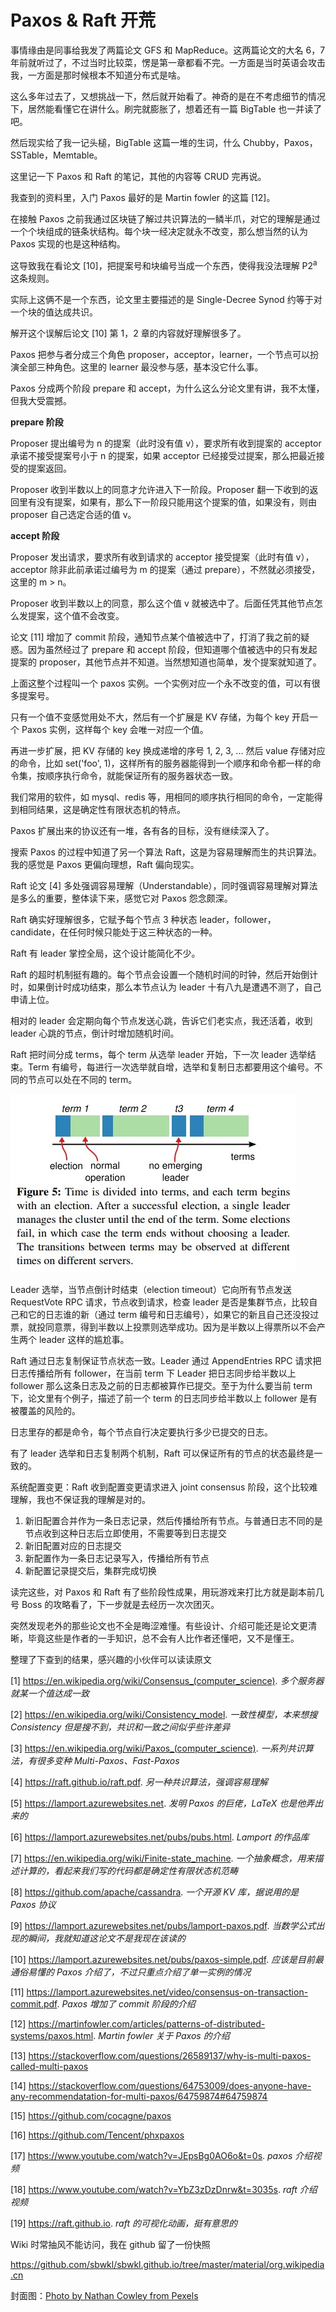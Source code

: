 # Paxos & Raft 开荒

事情缘由是同事给我发了两篇论文 GFS 和 MapReduce。这两篇论文的大名 6，7 年前就听过了，不过当时比较菜，愣是第一章都看不完。一方面是当时英语会攻击我，一方面是那时候根本不知道分布式是啥。

这么多年过去了，又想挑战一下，然后就开始看了。神奇的是在不考虑细节的情况下，居然能看懂它在讲什么。刷完就膨胀了，想着还有一篇 BigTable 也一并读了吧。

然后现实给了我一记头槌，BigTable 这篇一堆的生词，什么 Chubby，Paxos，SSTable，Memtable。

这里记一下 Paxos 和 Raft 的笔记，其他的内容等 CRUD 完再说。

我查到的资料里，入门 Paxos 最好的是 Martin fowler 的这篇 [12]。

在接触 Paxos 之前我通过区块链了解过共识算法的一鳞半爪，对它的理解是通过一个个块组成的链条状结构。每个块一经决定就永不改变，那么想当然的认为 Paxos 实现的也是这种结构。

这导致我在看论文 [10]，把提案号和块编号当成一个东西，使得我没法理解 P2<sup>a</sup> 这条规则。

实际上这俩不是一个东西，论文里主要描述的是 Single-Decree Synod 约等于对一个块的值达成共识。

解开这个误解后论文 [10] 第 1，2 章的内容就好理解很多了。

Paxos 把参与者分成三个角色 proposer，acceptor，learner，一个节点可以扮演全部三种角色。这里的 learner 最没参与感，基本没它什么事。

Paxos 分成两个阶段 prepare 和 accept，为什么这么分论文里有讲，我不太懂，但我大受震撼。

**prepare 阶段**

Proposer 提出编号为 n 的提案（此时没有值 v），要求所有收到提案的 acceptor 承诺不接受提案号小于 n 的提案，如果 acceptor 已经接受过提案，那么把最近接受的提案返回。

Proposer 收到半数以上的同意才允许进入下一阶段。Proposer 翻一下收到的返回里有没有提案，如果有，那么下一阶段只能用这个提案的值，如果没有，则由 proposer 自己选定合适的值 v。

**accept 阶段**

Proposer 发出请求，要求所有收到请求的 acceptor 接受提案（此时有值 v），acceptor 除非此前承诺过编号为 m 的提案（通过 prepare），不然就必须接受，这里的 m > n。

Proposer 收到半数以上的同意，那么这个值 v 就被选中了。后面任凭其他节点怎么发提案，这个值不会改变。

论文 [11] 增加了 commit 阶段，通知节点某个值被选中了，打消了我之前的疑惑。因为虽然经过了 prepare 和 accept 阶段，但知道哪个值被选中的只有发起提案的 proposer，其他节点并不知道。当然想知道也简单，发个提案就知道了。

上面这整个过程叫一个 paxos 实例。一个实例对应一个永不改变的值，可以有很多提案号。

只有一个值不变感觉用处不大，然后有一个扩展是 KV 存储，为每个 key 开启一个 Paxos 实例，这样每个 key 会唯一对应一个值。

再进一步扩展，把 KV 存储的 key 换成递增的序号 1, 2, 3, ... 然后 value 存储对应的命令，比如 set('foo', 1)，这样所有的服务器能得到一个顺序和命令都一样的命令集，按顺序执行命令，就能保证所有的服务器状态一致。

我们常用的软件，如 mysql、redis 等，用相同的顺序执行相同的命令，一定能得到相同结果，这是确定性有限状态机的特点。

Paxos 扩展出来的协议还有一堆，各有各的目标，没有继续深入了。

搜索 Paxos 的过程中知道了另一个算法 Raft，这是为容易理解而生的共识算法。我的感觉是 Paxos 更偏向理想，Raft 偏向现实。

Raft 论文 [4] 多处强调容易理解（Understandable），同时强调容易理解对算法是多么的重要，整体读下来，感觉它对 Paxos 怨念颇深。

Raft 确实好理解很多，它赋予每个节点 3 种状态 leader，follower，candidate，在任何时候只能处于这三种状态的一种。

Raft 有 leader 掌控全局，这个设计能简化不少。

Raft 的超时机制挺有趣的。每个节点会设置一个随机时间的时钟，然后开始倒计时，如果倒计时成功结束，那么本节点认为 leader 十有八九是遭遇不测了，自己申请上位。

相对的 leader 会定期向每个节点发送心跳，告诉它们老实点，我还活着，收到 leader 心跳的节点，倒计时增加随机时间。

Raft 把时间分成 terms，每个 term 从选举 leader 开始，下一次 leader 选举结束。Term 有编号，每进行一次选举就自增，选举和复制日志都要用这个编号。不同的节点可以处在不同的 term。

![](./terms-1.jpg)

Leader 选举，当节点倒计时结束（election timeout）它向所有节点发送 RequestVote RPC 请求，节点收到请求，检查 leader 是否是集群节点，比较自己和它的日志谁的新（通过 term 编号和日志编号），如果它的新且自己还没投过票，就投同意票，得到半数以上投票则选举成功。因为是半数以上得票所以不会产生两个 leader 这样的尴尬事。

Raft 通过日志复制保证节点状态一致。Leader 通过 AppendEntries RPC 请求把日志传播给所有 follower，在当前 term 下 Leader 把日志同步给半数以上 follower 那么这条日志及之前的日志都被算作已提交。至于为什么要当前 term 下，论文里有个例子，描述了前一个 term 的日志同步给半数以上 follower 是有被覆盖的风险的。

日志里存的都是命令，每个节点自行决定要执行多少已提交的日志。

有了 leader 选举和日志复制两个机制，Raft 可以保证所有的节点的状态最终是一致的。

系统配置变更：Raft 收到配置变更请求进入 joint consensus 阶段，这个比较难理解，我也不保证我的理解是对的。

1. 新旧配置合并作为一条日志记录，然后传播给所有节点。与普通日志不同的是节点收到这种日志后立即使用，不需要等到日志提交
2. 新旧配置对应的日志提交
3. 新配置作为一条日志记录写入，传播给所有节点
4. 新配置记录提交后，集群完成切换

读完这些，对 Paxos 和 Raft 有了些阶段性成果，用玩游戏来打比方就是副本前几号 Boss 的攻略看了，下一步就是去经历一次次团灭。

突然发现老外的那些论文也不全是晦涩难懂。有些设计、介绍可能还是论文更清晰，毕竟这些是作者的一手知识，总不会有人比作者还懂吧，又不是懂王。


整理了下查到的结果，感兴趣的小伙伴可以读读原文

[1] https://en.wikipedia.org/wiki/Consensus_(computer_science). *多个服务器就某一个值达成一致*

[2] https://en.wikipedia.org/wiki/Consistency_model. *一致性模型，本来想搜 Consistency 但是搜不到，共识和一致之间似乎些许差异*

[3] https://en.wikipedia.org/wiki/Paxos_(computer_science). *一系列共识算法，有很多变种 Multi-Paxos、Fast-Paxos*

[4] https://raft.github.io/raft.pdf. *另一种共识算法，强调容易理解*

[5] https://lamport.azurewebsites.net. *发明 Paxos 的巨佬，LaTeX 也是他弄出来的*

[6] https://lamport.azurewebsites.net/pubs/pubs.html. *Lamport 的作品库*

[7] https://en.wikipedia.org/wiki/Finite-state_machine. *一个抽象概念，用来描述计算的，看起来我们写的代码都是确定性有限状态机范畴*

[8] https://github.com/apache/cassandra. *一个开源 KV 库，据说用的是 Paxos 协议*

[9] https://lamport.azurewebsites.net/pubs/lamport-paxos.pdf. *当数学公式出现的瞬间，我就知道这论文不是我现在该读的*

[10] https://lamport.azurewebsites.net/pubs/paxos-simple.pdf. *应该是目前最通俗易懂的 Paxos 介绍了，不过只重点介绍了单一实例的情况*

[11] https://lamport.azurewebsites.net/video/consensus-on-transaction-commit.pdf. *Paxos 增加了 commit 阶段的介绍*

[12] https://martinfowler.com/articles/patterns-of-distributed-systems/paxos.html. *Martin fowler 关于 Paxos 的介绍*

[13] https://stackoverflow.com/questions/26589137/why-is-multi-paxos-called-multi-paxos

[14] https://stackoverflow.com/questions/64753009/does-anyone-have-any-recommendatation-for-multi-paxos/64759874#64759874

[15] https://github.com/cocagne/paxos

[16] https://github.com/Tencent/phxpaxos

[17] https://www.youtube.com/watch?v=JEpsBg0AO6o&t=0s. *paxos 介绍视频*

[18] https://www.youtube.com/watch?v=YbZ3zDzDnrw&t=3035s. *raft 介绍视频*

[19] https://raft.github.io. *raft 的可视化动画，挺有意思的*

Wiki 时常抽风不能访问，我在 github 留了一份快照

https://github.com/sbwkl/sbwkl.github.io/tree/master/material/org.wikipedia.cn

封面图：[Photo by Nathan Cowley from Pexels](https://www.pexels.com/photo/green-grass-on-sand-overlooking-body-of-water-1300510)